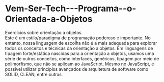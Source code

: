 # Vem-Ser-Tech---Programa--o-Orientada-a-Objetos

Exercícios sobre orientação a objetos.<br>
Este é um estilo/paradigma de programação poderoso e importante. No entanto, nossa linguagem de escolha não é a mais adequada para explorar todos os conceitos e técnicas da orientação a objetos.
Em linguagens de tipagem forte/estática nascidas para a orientação a objetos, usamos uma série de outros conceitos, como interfaces, genéricos, tipagem por meio de polimorfismo, que não se aplicam ao JavaScript.
Mesmo no JavaScript, é possível utilizar princípios avançados de arquitetura de software como SOLID, CLEAN, entre outros.
